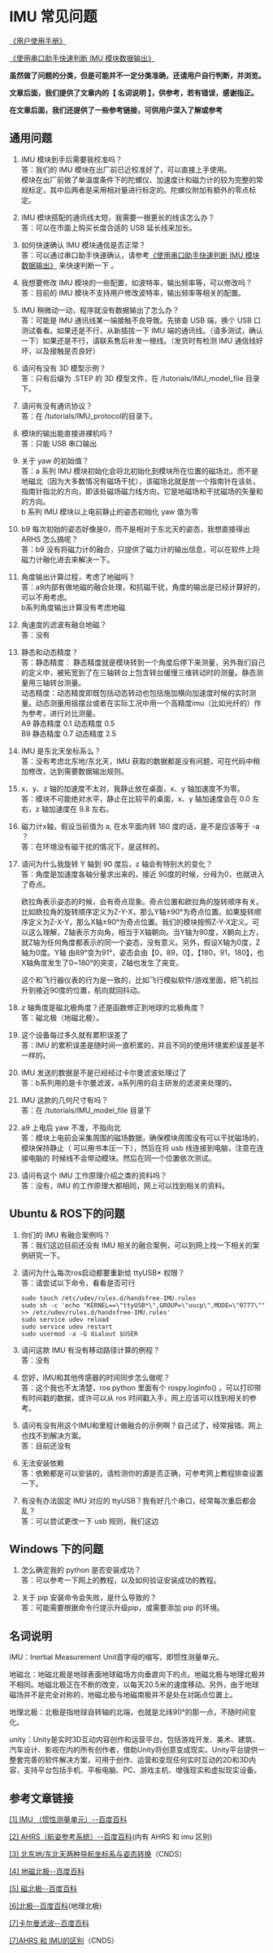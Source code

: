 # IMU 常见问题
[《用户使用手册》](./doc.md)

[《使用串口助手快速判断 IMU 模块数据输出》](./raw_serial_data.md)

**虽然做了问题的分类，但是可能并不一定分类准确，还请用户自行判断，并浏览。**

**文章后面，我们提供了文章内的【 名词说明 】，供参考，若有错误，感谢指正。**

**在文章后面，我们还提供了一些参考链接，可供用户深入了解或参考**

## 通用问题
1. IMU 模块到手后需要我校准吗？    
    答：我们的 IMU 模块在出厂前已近校准好了，可以直接上手使用。    
    模块在出厂前做了单温度条件下的陀螺仪、加速度计和磁力计的较为完整的常规标定，其中后两者是采用相对量进行标定的。陀螺仪附加有额外的零点标定。 

2. IMU 模块搭配的通讯线太短，我需要一根更长的线该怎么办？    
    答：可以在市面上购买长度合适的 USB 延长线来加长。

3. 如何快速确认 IMU 模块通信是否正常？    
    答：可以通过串口助手快速确认，请参考[《使用串口助手快速判断 IMU 模块数据输出》](./raw_serial_data.md) 来快速判断一下 。

4. 我想要修改 IMU 模块的一些配置，如波特率，输出频率等，可以修改吗？    
    答：目前的 IMU 模块不支持用户修改波特率，输出频率等相关的配置。

5. IMU 稍微动一动，程序就没有数据输出了怎么办？    
    答：可能是 IMU 通讯线某一端接触不良导致。先排查 USB 端，换个 USB 口测试看看。如果还是不行，从新插拔一下 IMU 端的通讯线。（请多测试，确认一下）如果还是不行，请联系售后补发一根线。（发货时有检测 IMU 通信线好坏，以及接触是否良好）

6. 请问有没有 3D 模型示例？    
    答：只有后缀为 .STEP 的 3D 模型文件，在 /tutorials/IMU_model_file 目录下。

7. 请问有没有通讯协议？    
    答：在 /tutorials/IMU_protocol的目录下。

8. 模块的输出能直接进裸机吗？    
    答：只能 USB 串口输出

9. 关于 yaw 的初始值？   
    答：a 系列 IMU 模块初始化会将北初始化到模块所在位置的磁场北，而不是地磁北（因为大多数情况有磁场干扰），该磁场北就是放一个指南针在该处，指南针指北的方向，即该处磁场磁力线方向，它是地磁场和干扰磁场的矢量和的方向。    
    b 系列 IMU 模块以上电前静止的姿态初始化 yaw 值为零

10. b9 每次初始的姿态好像是0，而不是相对于东北天的姿态，我想直接得出 ARHS 怎么搞呢？    
    答：b9 没有将磁力计的融合，只提供了磁力计的输出信息，可以在软件上将磁力计融化进去来解决一下。

11. 角度输出计算过程，考虑了地磁吗？    
    答：a9内部有做地磁的融合处理，和抗磁干扰，角度的输出是已经计算好的，可以不用考虑。    
    b系列角度输出计算没有考虑地磁    

12. 角速度的滤波有融合地磁？   
    答：没有

13. 静态和动态精度？    
    答：静态精度： 静态精度就是模块转到一个角度后停下来测量，另外我们自己的定义中，被拓宽到了在三轴转台上包含转台缓慢三维转动时的测量。静态测量用三轴转台测量。    
    动态精度：动态精度即既包括动态转动也包括施加横向加速度时候的实时测量。动态测量用摇摆台或者在实际工况中用一个高精度imu（比如光纤的）作为参考，进行对比测量。    
    A9 静态精度 0.1 动态精度 0.5    
    B9 静态精度 0.7 动态精度 2.5    
    
14. IMU 是东北天坐标系么？    
    答：没有考虑北东地/东北天，IMU 获取的数据都是没有问题，可在代码中稍加修改，达到需要数据输出规则。 

15. x、y、z 轴的加速度不太对，我静止放在桌面，x、y 轴加速度不为零。    
    答：模块不可能绝对水平，静止在比较平的桌面，x、y 轴加速度会在 0.0 左右，z 轴加速度在 9.8 左右。

16. 磁力计x轴，假设当前值为 a, 在水平面内转 180 度的话，是不是应该等于 -a ？    
    答：在环境没有磁干扰的情况下，是这样的。

17. 请问为什么我旋转 Y 轴到 90 度后，z 轴会有特别大的变化？    
    答：角度是加速度各轴分量求出来的，接近 90度的时候，分母为0，也就进入了奇点。    

    欧拉角表示姿态的时候，会有奇点现象。奇点位置和欧拉角的旋转顺序有关。比如欧拉角的旋转顺序定义为Z-Y-X，那么Y轴±90°为奇点位置。如果旋转顺序定义为Z-X-Y，那么X轴±90°为奇点位置。我们的模块按照Z-Y-X定义。可以这么理解，Z轴表示方向角，相当于X轴朝向。当Y轴为90度，X朝向上方，就Z轴为任何角度都表示的同一个姿态，没有意义。另外，假设X轴为0度，Z轴为0度。Y轴 由89°变为91°，姿态会由【0，89，0】，【180，91，180】，也X轴角度发生了0~180°的突变，Z轴也发生了突变。    

    这个和飞行器仪表的行为是一致的，比如飞行模拟软件/游戏里面，把飞机拉升到接近90度的位置，航向就回抖动。    

18. z 轴角度是磁北极角度？还是函数修正到地球的北极角度？    
    答：磁北极（地磁北极）。

19. 这个设备每过多久就有累积误差了    
    答：IMU 的累积误差是随时间一直积累的，并且不同的使用环境累积误差是不一样的。

19. IMU 发送的数据是不是已经经过卡尔曼滤波处理过了    
    答：b系列用的是卡尔曼滤波，a系列用的自主研发的滤波来处理的。

21. IMU 这款的几何尺寸有吗？    
    答：在 /tutorials/IMU_model_file 目录下

22. a9 上电后 yaw 不准，不指向北    
    答：模块上电前会采集周围的磁场数据，确保模块周围没有可以干扰磁场的，模块保持静止（ 可以用书本压一下），然后在将 usb 线连接到电脑，注意在连接电脑的 时候线不会带动模块。然后在同一个位置依次测试。

23. 请问有这个 IMU 工作原理介绍之类的资料吗？    
    答：没有，IMU 的工作原理大都相同，网上可以找到相关的资料。

## Ubuntu & ROS下的问题

1. 你们的 IMU 有融合案例吗？    
    答：我们这边目前还没有 IMU 相关的融合案例，可以到网上找一下相关的案例研究一下。

2. 请问为什么每次ros启动都要重新给 ttyUSB* 权限？    
    答：请尝试以下命令，看看是否可行    

    ```
    sudo touch /etc/udev/rules.d/handsfree-IMU.rules
    sudo sh -c 'echo "KERNEL==\"ttyUSB*\",GROUP=\"uucp\",MODE=\"0777\"" >> /etc/udev/rules.d/handsfree-IMU.rules'
    sudo service udev reload
    sudo service udev restart
    sudo usermod -a -G dialout $USER
    ```

3. 请问这款 IMU 有没有移动路径计算的例程？    
    答：没有

4. 您好，IMU和其他传感器的时间同步怎么做呢？    
    答：这个我也不太清楚，ros python 里面有个 rospy.loginfo() ，可以打印带有时间戳的数据，或许可以从 ros 时间戳入手，网上应该可以找到相关的参考。

5. 请问有没有用这个IMU和里程计做融合的示例啊？自己试了，经常报错。网上也找不到解决方案。    
​    答：目前还没有

6. 无法安装依赖    
    答：依赖都是可以安装的，请检测你的源是否正确，可参考网上教程排查设置一下。

7. 有没有办法固定 IMU 对应的 ttyUSB？我有好几个串口，经常每次重启都会乱？    
    答：可以尝试更改一下 usb 规则，我们这边

## Windows 下的问题

1. 怎么确定我的 python 是否安装成功？    
    答：可以参考一下网上的教程，以及如何验证安装成功的教程。

2. 关于 pip 安装命令会失败，是什么导致的？    
    答：可能需要根据命令行提示升级pip，或需要添加 pip 的环境。



## 名词说明

IMU：Inertial Measurement Unit首字母的缩写，即惯性测量单元。

地磁北：地磁北极是地球表面地球磁场方向垂直向下的点。地磁北极与地理北极并不相同。地磁北极正在不断的改变，以每天20.5米的速度移动。另外，由于地球磁场并不是完全对称的，地磁北极与地磁南极并不是处在对跖点位置上。

地理北极：北极是指地球自转轴的北端，也就是北纬90°的那一点，不随时间变化。

unity：Unity是实时3D互动内容创作和运营平台。包括游戏开发、美术、建筑、汽车设计、影视在内的所有创作者，借助Unity将创意变成现实。Unity平台提供一整套完善的软件解决方案，可用于创作、运营和变现任何实时互动的2D和3D内容，支持平台包括手机、平板电脑、PC、游戏主机、增强现实和虚拟现实设备。

## 参考文章链接

[[1] IMU （惯性测量单元）--百度百科](https://baike.baidu.com/item/IMU/23629630?fr=aladdin)

[[2] AHRS（航姿参考系统）--百度百科](https://baike.baidu.com/item/AHRS)(内有 AHRS 和 imu 区别)

[[3] 北东地/东北天两种导航坐标系与姿态转换](https://blog.csdn.net/zht2370201/article/details/89313370)（CNDS）

[[4] 地磁北极--百度百科](https://baike.baidu.com/item/%E5%9C%B0%E7%A3%81%E5%8C%97%E6%9E%81/2753037?fr=aladdin)

[[5] 磁北极--百度百科](https://baike.baidu.com/item/%E7%A3%81%E5%8C%97%E6%9E%81/9991751?fr=aladdin)

[[6]北极--百度百科](https://baike.baidu.com/item/%E5%8C%97%E6%9E%81/130657?fr=aladdin)(地理北极)

[[7]卡尔曼滤波--百度百科](https://baike.baidu.com/item/%E5%8D%A1%E5%B0%94%E6%9B%BC%E6%BB%A4%E6%B3%A2/5485372?fr=aladdin)

[[7]AHRS 和 IMU的区别](https://blog.csdn.net/weixin_28949185/article/details/90581630?spm=1001.2014.3001.5502)（CNDS）

